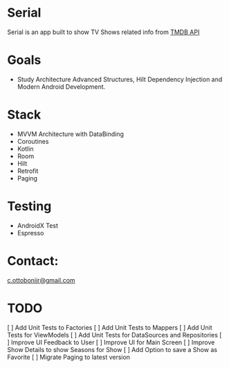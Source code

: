 # Serial
Serial is an app built to show TV Shows related info from [TMDB API](https://www.themoviedb.org/)

# Goals
- Study Architecture Advanced Structures, Hilt Dependency Injection and Modern Android Development.

# Stack
  - MVVM Architecture with DataBinding
  - Coroutines
  - Kotlin
  - Room
  - Hilt
  - Retrofit
  - Paging
  
 # Testing
  - AndroidX Test
  - Espresso

# Contact:
c.ottobonijr@gmail.com

# TODO
 [ ] Add Unit Tests to Factories
 [ ] Add Unit Tests to Mappers
 [ ] Add Unit Tests for ViewModels
 [ ] Add Unit Tests for DataSources and Repositories
 [ ] Improve UI Feedback to User
 [ ] Improve UI for Main Screen
 [ ] Improve Show Details to show Seasons for Show
 [ ] Add Option to save a Show as Favorite
 [ ] Migrate Paging to latest version
 
